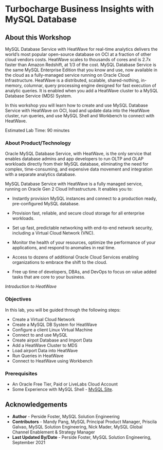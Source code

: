 # Turbocharge Business Insights with MySQL Database

## About this Workshop

MySQL Database Service with HeatWave for real-time analytics delivers the world’s most popular open-source database on OCI at a fraction of other cloud vendors costs. HeatWave scales to thousands of cores and is 2.7x faster than Amazon Redshift, at 1/3 of the cost. MySQL Database Service is the same MySQL Enterprise Edition that you know and use, now available in the cloud as a fully-managed service running on Oracle Cloud Infrastructure. HeatWave is a distributed, scalable, shared-nothing, in-memory, columnar, query processing engine designed for fast execution of analytic queries. It is enabled when you add a HeatWave cluster to a MySQL Database Service (MDS) System. 

In this workshop you will learn how to create and use MySQL Database Service with HeatWave on OCI, load and update data into the HeatWave cluster, run queries, and use MySQL Shell and Workbench to connect with HeatWave.

Estimated Lab Time: 90 minutes

### About Product/Technology
Oracle MySQL Database Service, with HeatWave, is the only service that enables database admins and app developers to run OLTP and OLAP workloads directly from their MySQL database, eliminating the need for complex, time-consuming, and expensive data movement and integration with a separate analytics database. 

MySQL Database Service with HeatWave is a fully managed service,
running on Oracle Gen 2 Cloud Infrastructure. It enables
you to:

* Instantly provision MySQL instances and connect to a
production ready, pre-configured MySQL database.

* Provision fast, reliable, and secure cloud storage for all
enterprise workloads.

* Set up fast, predictable networking with end-to-end
network security, including a Virtual Cloud Network
(VNC).

* Monitor the health of your resources, optimize the
performance of your applications, and respond to
anomalies in real time.

* Access to dozens of additional Oracle Cloud Services
enabling organizations to embrace the shift to the cloud.

* Free up time of developers, DBAs, and DevOps to focus
on value added tasks that are core to your business.

*Introduction to HeatWave*

  [](youtube:6nsgwclsnaM)


### Objectives

In this lab, you will be guided through the following steps:
* Create a Virtual Cloud Network 
* Create a MySQL DB System for HeatWave 
* Configure a client Linux Virtual Machine 
* Connect to and use MySQL 
* Create airpot Database and Import Data
* Add a HeatWave Cluster to MDS
* Load airport Data into HeatWave
* Run Queries in HeatWave
* Connect to HeatWave using Workbench

### Prerequisites

* An Oracle Free Tier, Paid or LiveLabs Cloud Account
* Some Experience with MySQL Shell - [MySQL Site](https://dev.mysql.com/doc/mysql-shell/8.0/en/).


## Acknowledgements
* **Author** - Perside Foster, MySQL Solution Engineering 
* **Contributors** - Mandy Pang, MySQL Principal Product Manager,  Priscila Galvao, MySQL Solution Engineering, Nick Mader, MySQL Global Channel Enablement & Strategy Manager
* **Last Updated By/Date** - Perside Foster, MySQL Solution Engineering, September 2021